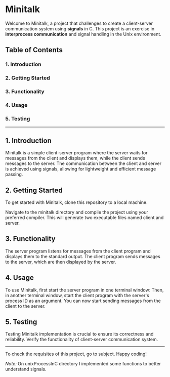 # Minitalk
Welcome to Minitalk, a project that challenges to create a client-server communication system using **signals** in C. This project is an exercise in **interprocess communication** and signal handling in the Unix environment.

## Table of Contents
### 1. Introduction
### 2. Getting Started
### 3. Functionality
### 4. Usage
### 5. Testing

---

## 1. Introduction
Minitalk is a simple client-server program where the server waits for messages from the client and displays them, while the client sends messages to the server. 
The communication between the client and server is achieved using signals, allowing for lightweight and efficient message passing.

## 2. Getting Started
To get started with Minitalk, clone this repository to a local machine.

Navigate to the minitalk directory and compile the project using your preferred compiler.
This will generate two executable files named client and server.

## 3. Functionality
The server program listens for messages from the client program and displays them to the standard output. The client program sends messages to the server, which are then displayed by the server.

## 4. Usage
To use Minitalk, first start the server program in one terminal window:
Then, in another terminal window, start the client program with the server's process ID as an argument.
You can now start sending messages from the client to the server.

## 5. Testing
Testing Minitalk implementation is crucial to ensure its correctness and reliability. Verify the functionality of client-server communication system.

---

To check the requisites of this project, go to subject. Happy coding!

*Note:* On unixProcessInC directory I implemented some functions to better understand signals.
